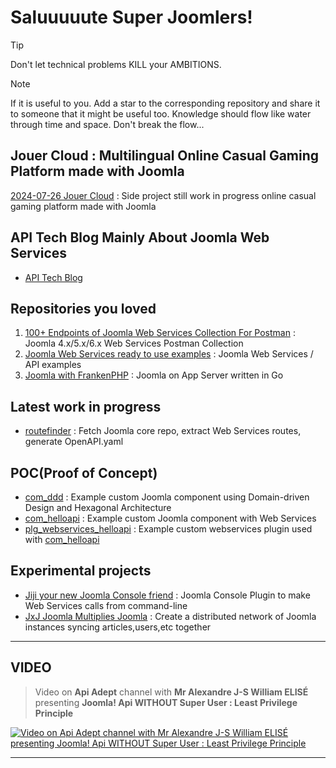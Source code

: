 # Saluuuuute Super Joomlers!

> [!TIP]
> Don't let technical problems KILL your AMBITIONS. 

> [!NOTE]
> If it is useful to you. Add a star to the corresponding repository and share it to someone that it might be useful too.
> Knowledge should flow like water through time and space. Don't break the flow...

## Jouer Cloud : Multilingual Online Casual Gaming Platform made with Joomla
[2024-07-26 Jouer Cloud](https://jouer.cloud) : Side project still work in progress online casual gaming platform made with Joomla

## API Tech Blog Mainly About Joomla Web Services
- [API Tech Blog](https://github.com/alexandreelise/apiadept)

## Repositories you loved
1. [100+ Endpoints of Joomla Web Services Collection For Postman](https://github.com/alexandreelise/j4x-api-collection) : Joomla 4.x/5.x/6.x Web Services Postman Collection
2. [Joomla Web Services ready to use examples](https://github.com/alexandreelise/j4x-api-examples) : Joomla Web Services / API examples
3. [Joomla with FrankenPHP](https://github.com/alexandreelise/frankenphp-joomla) : Joomla on App Server written in Go

## Latest work in progress
- [routefinder](https://github.com/alexandreelise/routefinder) : Fetch Joomla core repo, extract Web Services routes, generate OpenAPI.yaml 

## POC(Proof of Concept)
- [com_ddd](https://github.com/alexandreelise/com_ddd) : Example custom Joomla component using Domain-driven Design and Hexagonal Architecture
- [com_helloapi](https://github.com/alexandreelise/com_helloapi) : Example custom Joomla component with Web Services
- [plg_webservices_helloapi](https://github.com/alexandreelise/plg_webservices_helloapi) : Example custom webservices plugin used with [com_helloapi](https://github.com/alexandreelise/com_helloapi)

## Experimental projects
- [Jiji your new Joomla Console friend](https://github.com/alexandreelise/plg_system_jiji) : Joomla Console Plugin to make Web Services calls from command-line
- [JxJ Joomla Multiplies Joomla](https://github.com/alexandreelise/plg_system_jxj) : Create a distributed network of Joomla instances syncing articles,users,etc together 


-----------------------------------------------------


## VIDEO

> Video on **Api Adept** channel with **Mr Alexandre J-S William ELISÉ** presenting **Joomla! Api WITHOUT Super User : Least Privilege Principle**

[![Video on Api Adept channel with Mr Alexandre J-S William ELISÉ presenting Joomla! Api WITHOUT Super User : Least Privilege Principle](https://img.youtube.com/vi/STw0a7sOtEU/maxresdefault.jpg)](https://www.youtube.com/watch?v=STw0a7sOtEU)

-----------------------------------------------------


